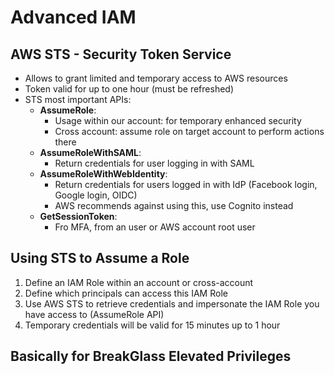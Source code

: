 # Advanced IAM

## AWS STS - Security Token Service

- Allows to grant limited and temporary access to AWS resources
- Token valid for up to one hour (must be refreshed)
- STS most important APIs:
    - **AssumeRole**:
        - Usage within our account: for temporary enhanced security
        - Cross account: assume role on target account to perform actions there
    - **AssumeRoleWithSAML**:
        - Return credentials for user logging in with SAML
    - **AssumeRoleWithWebIdentity**:
        - Return credentials for users logged in with IdP (Facebook login, Google login, OIDC)
        - AWS recommends against using this, use Cognito instead
    - **GetSessionToken**:
        - Fro MFA, from an user or AWS account root user

## Using STS to Assume a Role

1. Define an IAM Role within an account or cross-account
2. Define which principals can access this IAM Role
3. Use AWS STS to retrieve credentials and impersonate the IAM Role you have access to (AssumeRole API)
4. Temporary credentials will be valid for 15 minutes up to 1 hour

## Basically for BreakGlass Elevated Privileges